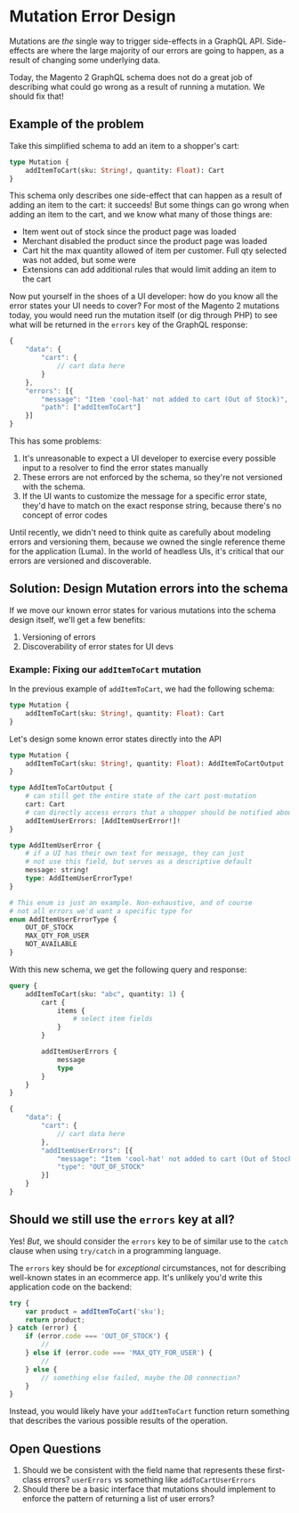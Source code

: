# Mutation Error Design

Mutations are _the_ single way to trigger side-effects in a GraphQL API. Side-effects are where the large majority of our errors are going to happen, as a result of changing some underlying data.

Today, the Magento 2 GraphQL schema does not do a great job of describing what could go wrong as a result of running a mutation. We should fix that!

## Example of the problem

Take this simplified schema to add an item to a shopper's cart:

```graphql
type Mutation {
    addItemToCart(sku: String!, quantity: Float): Cart
}
```

This schema only describes one side-effect that can happen as a result of adding an item to the cart: it succeeds! But some things can go wrong when adding an item to the cart, and we know what many of those things are:

- Item went out of stock since the product page was loaded
- Merchant disabled the product since the product page was loaded
- Cart hit the max quantity allowed of item per customer. Full qty selected was not added, but some were
- Extensions can add additional rules that would limit adding an item to the cart

Now put yourself in the shoes of a UI developer: how do you know all the error states your UI needs to cover? For most of the Magento 2 mutations today, you would need run the mutation itself (or dig through PHP) to see what will be returned in the `errors` key of the GraphQL response:

```js
{
    "data": {
        "cart": {
            // cart data here
        }
    },
    "errors": [{
        "message": "Item 'cool-hat' not added to cart (Out of Stock)",
        "path": ["addItemToCart"]
    }]
}
```

This has some problems:

1. It's unreasonable to expect a UI developer to exercise every possible input to a resolver to find the error states manually
2. These errors are not enforced by the schema, so they're not versioned with the schema.
3. If the UI wants to customize the message for a specific error state, they'd have to match on the exact response string, because there's no concept of error codes

Until recently, we didn't need to think quite as carefully about modeling errors and versioning them, because we owned the single reference theme for the application (Luma). In the world of headless UIs, it's critical that our errors are versioned and discoverable.

## Solution: Design Mutation errors into the schema

If we move our known error states for various mutations into the schema design itself, we'll get a few benefits:

1. Versioning of errors
2. Discoverability of error states for UI devs

### Example: Fixing our `addItemToCart` mutation

In the previous example of `addItemToCart`, we had the following schema:

```graphql
type Mutation {
    addItemToCart(sku: String!, quantity: Float): Cart
}
```

Let's design some known error states directly into the API

```graphql
type Mutation {
    addItemToCart(sku: String!, quantity: Float): AddItemToCartOutput
}

type AddItemToCartOutput {
    # can still get the entire state of the cart post-mutation
    cart: Cart
    # can directly access errors that a shopper should be notified about
    addItemUserErrors: [AddItemUserError!]!
}

type AddItemUserError {
    # if a UI has their own text for message, they can just
    # not use this field, but serves as a descriptive default
    message: string!
    type: AddItemUserErrorType!
}

# This enum is just an example. Non-exhaustive, and of course
# not all errors we'd want a specific type for
enum AddItemUserErrorType {
    OUT_OF_STOCK
    MAX_QTY_FOR_USER
    NOT_AVAILABLE
}
```

With this new schema, we get the following query and response:

```graphql
query {
    addItemToCart(sku: "abc", quantity: 1) {
        cart {
            items {
                # select item fields
            }
        }

        addItemUserErrors {
            message
            type
        }
    }
}
```

```js
{
    "data": {
        "cart": {
            // cart data here
        },
        "addItemUserErrors": [{
            "message": "Item 'cool-hat' not added to cart (Out of Stock)",
            "type": "OUT_OF_STOCK"
        }]
    }
}
```
## Should we still use the `errors` key at all?

Yes! _But_, we should consider the `errors` key to be of similar use to the `catch` clause when using `try/catch` in a programming language.

The `errors` key should be for _exceptional_ circumstances, not for describing well-known states in an ecommerce app. It's unlikely you'd write this application code on the backend:

```javascript
try {
    var product = addItemToCart('sku');
    return product;
} catch (error) {
    if (error.code === 'OUT_OF_STOCK') {
        //
    } else if (error.code === 'MAX_QTY_FOR_USER') {
        //
    } else {
        // something else failed, maybe the DB connection?
    }
}
```

Instead, you would likely have your `addItemToCart` function return something that describes the various possible results of the operation. 

## Open Questions

1. Should we be consistent with the field name that represents these first-class errors? `userErrors` vs something like `addToCartUserErrors`
2. Should there be a basic interface that mutations should implement to enforce the pattern of returning a list of user errors?